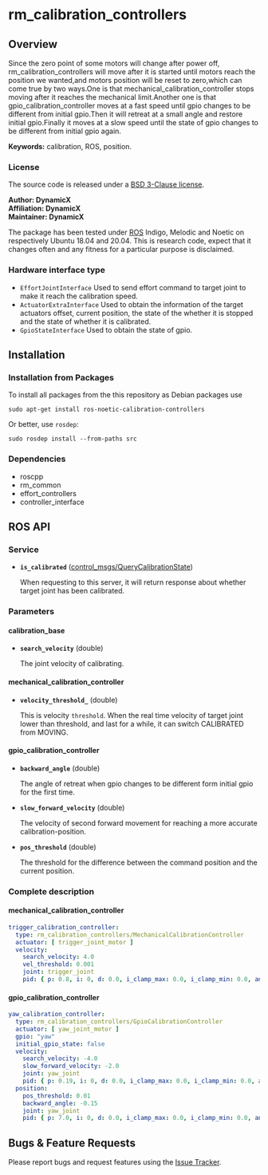 # rm_calibration_controllers

## Overview

Since the zero point of some motors will change after power off, rm_calibration_controllers will move after it is started until motors reach the position we wanted,and motors position will be reset to zero,which can come true by two ways.One is that mechanical_calibration_controller stops moving after it reaches the mechanical limit.Another one is that gpio_calibration_controller moves at a fast speed until gpio changes to be different from initial gpio.Then it will retreat at a small angle and restore initial gpio.Finally it moves at a slow speed until the state of gpio changes to be different from initial gpio again.

**Keywords:** calibration, ROS, position.

### License

The source code is released under a [ BSD 3-Clause license](https://github.com/rm-controls/rm_controllers/blob/master/rm_calibration_controllers/LICENSE).

**Author: DynamicX<br />
Affiliation: DynamicX<br />
Maintainer: DynamicX**

The package has been tested under [ROS](https://www.ros.org/) Indigo, Melodic and Noetic on respectively Ubuntu 18.04 and 20.04. This is research code, expect that it changes often and any fitness for a particular purpose is disclaimed.

### Hardware interface type

+ `EffortJointInterface` Used to send effort command to target joint to make it reach the calibration speed.
+ `ActuatorExtraInterface` Used to obtain the information of the target actuators offset, current position, the state of the whether it is stopped and the state of whether it is calibrated.
+ `GpioStateInterface` Used to obtain the state of gpio.


## Installation

### Installation from Packages

To install all packages from the this repository as Debian packages use

    sudo apt-get install ros-noetic-calibration-controllers

Or better, use `rosdep`:

	sudo rosdep install --from-paths src

### Dependencies

* roscpp
* rm_common
* effort_controllers
* controller_interface

## ROS API

### Service

* **`is_calibrated`** ([control_msgs/QueryCalibrationState](http://docs.ros.org/en/api/control_msgs/html/srv/QueryCalibrationState.html))

  When requesting to this server, it will return response about whether target joint has been calibrated.


### Parameters

#### calibration_base

* **`search_velocity`** (double)

  The joint velocity of calibrating.

#### mechanical_calibration_controller

* **`velocity_threshold_`** (double)

  This is velocity `threshold`. When the real time velocity of target joint lower than threshold, and last for a while,
  it can switch CALIBRATED from MOVING.

#### gpio_calibration_controller

* **`backward_angle`** (double)

  The angle of retreat when gpio changes to be different form initial gpio for the first time.

* **`slow_forward_velocity`** (double)

  The velocity of second forward movement for reaching a more accurate calibration-position.

* **`pos_threshold`** (double)

  The threshold for the difference between the command position and the current position.

### Complete description

#### mechanical_calibration_controller

```yaml
trigger_calibration_controller:
  type: rm_calibration_controllers/MechanicalCalibrationController
  actuator: [ trigger_joint_motor ]
  velocity:
    search_velocity: 4.0
    vel_threshold: 0.001
    joint: trigger_joint
    pid: { p: 0.8, i: 0, d: 0.0, i_clamp_max: 0.0, i_clamp_min: 0.0, antiwindup: true }
```

#### gpio_calibration_controller
```yaml
yaw_calibration_controller:
  type: rm_calibration_controllers/GpioCalibrationController
  actuator: [ yaw_joint_motor ]
  gpio: "yaw"
  initial_gpio_state: false
  velocity:
    search_velocity: -4.0
    slow_forward_velocity: -2.0
    joint: yaw_joint
    pid: { p: 0.19, i: 0, d: 0.0, i_clamp_max: 0.0, i_clamp_min: 0.0, antiwindup: true }
  position:
    pos_threshold: 0.01
    backward_angle: -0.15
    joint: yaw_joint
    pid: { p: 7.0, i: 0, d: 0.0, i_clamp_max: 0.0, i_clamp_min: 0.0, antiwindup: true }
```

## Bugs & Feature Requests

Please report bugs and request features using the [Issue Tracker](https://github.com/rm-controls/rm_controllers/issues).
